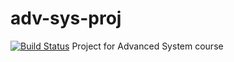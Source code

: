 # adv-sys-proj
[![Build Status](https://travis-ci.com/NeverBit/BrainStorm.svg?token=Fs14SrZ67aQ5phGqgwYT&branch=master)](https://travis-ci.com/NeverBit/BrainStorm)
Project for Advanced System course
